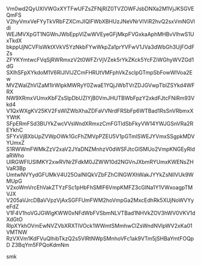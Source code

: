 Vm0wd2QyUXlVWGxXYTFwUFZsZFNjRlZ0TVZOWFJsbDNXa2M1VjJKSGVEQmFS
V2hyVmxVeFYyTkVRbFZXCmJIQlFWbXBHUzJNeVNrVlViR2hvQ2sxVmNGVldi
WEJMVXpGT1NGWnJWbEppVlZwWVEyeGFjMkpFVGxkaAphMHBvVlhwS1UxTkdX
bkppUjNCVFlsWktXVkV5YzNkbFYwWkpZa1prYVFwV1JVa3dWbGh3UjFOdFZs
ZFYKYmtwcFVqSjRWRmxzV2t0WFZrVjVZek5rYkZKck5YcFZiWGhyWVZGd1dG
SXlhSFpXYkdoM1V6RlJlVlJZCmFHRUtVMFphVkZsclpGTmpSbFowWlVoa2Ew
MVZWalZhVlZaM1lrWlpkMWRyY0ZwaE1YQjJWbTVrZDJGVwpTblZSYkd4WFRX
NW9XRmxVUmxKbFZsSlpDbUZIYjB0VmJHUTBWbFpzY2xkdFJtcFNiRm93Vkd4
V1QxWXgKV25KV2FsWlZWbXhaZDFaVVNrdFRSbFp6WTBad1RsSnVRbmxXYWtK
SFpERmFSd3BUYkZwcVVsWndXRmxzCmFGTldSbFkyVW14YWJGSnVRa2REYkhC
SFYxVjBXbUpZVWpOWk1GcFhZMVpPZEU5V1pGTmlSWEJYVmxSSgpkMDVYUmxZ
S1RWWmFWMkZzV2xaV2JYaDNZMnhzV0dWSFJtcGlSMUo2VmpKNGEyRldaRWho
UlRGWFlUSlMKY2xwRVNrZFdkM0JZWW10d2NGVnJXbmRYUmxKWENsZHVaR3Bp
UmtwNVYydGFUMkV4U25OalNIQkVZbFZhClNGWXhWakJYYkZsNllVUk9WMUpG
V2xoWmVrcEhVakZTYzFSc1pHbFhSMlF6VmpKMFZ3cGlNa1Y1VWxoagpTMVJX
V205aVJrcDBaVVpzVjAxSGFFUmFWM2hoVmpGa2MxcEdhRk5XUjNoWVYyeFdZ
V1F4V1hoVGJGWlgKWW0xNFdWbFVSbmNLVTBad1NHVkZOV3hWV0VKV1dXdGtO
RlpXYkhOVmEwNVZVbXRXTlVOck1WWmtSMmhwClZsWndNVlpWV2xKa01VMTNW
RzVXVm1KdFVuQlhibTkzQ2s5VlRtNWpSMnhoVFc1ak9VTm5jSHBaYmtFOQpD
Z3BqYm5FPQoKdmNm

smk